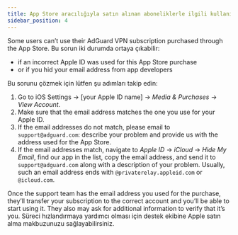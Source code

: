 ```yaml
---
title: App Store aracılığıyla satın alınan aboneliklerle ilgili kullanım sorunları
sidebar_position: 4
---
```


Some users can’t use their AdGuard VPN subscription purchased through the App Store. Bu sorun iki durumda ortaya çıkabilir:

- if an incorrect Apple ID was used for this App Store purchase
- or if you hid your email address from app developers

Bu sorunu çözmek için lütfen şu adımları takip edin:

1. Go to iOS Settings → [your Apple ID name] → *Media & Purchases* → *View Account*.
1. Make sure that the email address matches the one you use for your Apple ID.
1. If the email addresses do not match, please email to `support@adguard.com`: describe your problem and provide us with the address used for the App Store.
1. If the email addresses match, navigate to *Apple ID* → *iCloud* → *Hide My Email*, find our app in the list, copy the email address, and send it to `support@adguard.com` along with a description of your problem. Usually, such an email address ends with `@privaterelay.appleid.com` or `@icloud.com`.

Once the support team has the email address you used for the purchase, they’ll transfer your subscription to the correct account and you’ll be able to start using it. They also may ask for additional information to verify that it’s you. Süreci hızlandırmaya yardımcı olması için destek ekibine Apple satın alma makbuzunuzu sağlayabilirsiniz.
